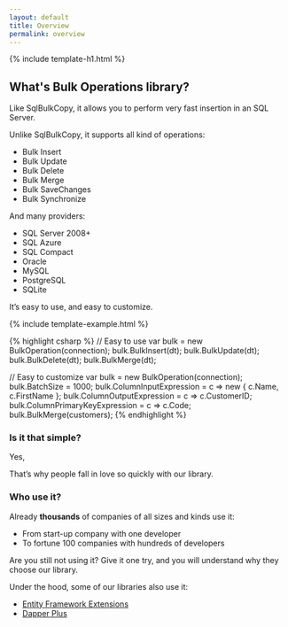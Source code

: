 ```yaml
---
layout: default
title: Overview
permalink: overview
---
```


{% include template-h1.html %}

## What's Bulk Operations library?

Like SqlBulkCopy, it allows you to perform very fast insertion in an SQL Server.

Unlike SqlBulkCopy, it supports all kind of operations:

- Bulk Insert
- Bulk Update
- Bulk Delete
- Bulk Merge
- Bulk SaveChanges
- Bulk Synchronize

And many providers:

- SQL Server 2008+
- SQL Azure
- SQL Compact
- Oracle
- MySQL
- PostgreSQL
- SQLite

It’s easy to use, and easy to customize.

{% include template-example.html %} 

{% highlight csharp %}
// Easy to use
var bulk = new BulkOperation(connection);
bulk.BulkInsert(dt);
bulk.BulkUpdate(dt);
bulk.BulkDelete(dt);
bulk.BulkMerge(dt);

// Easy to customize
var bulk = new BulkOperation<Customer>(connection);
bulk.BatchSize = 1000;
bulk.ColumnInputExpression = c => new { c.Name,  c.FirstName };
bulk.ColumnOutputExpression = c => c.CustomerID;
bulk.ColumnPrimaryKeyExpression = c => c.Code;
bulk.BulkMerge(customers);
{% endhighlight %}

### Is it that simple?

Yes,

That’s why people fall in love so quickly with our library.

### Who use it?

Already **thousands** of companies of all sizes and kinds use it:

- From start-up company with one developer
- To fortune 100 companies with hundreds of developers

Are you still not using it? Give it one try, and you will understand why they choose our library.

Under the hood, some of our libraries also use it:

- [Entity Framework Extensions](http://entityframework-extensions.net/)
- [Dapper Plus](http://dapper-plus.net/)
